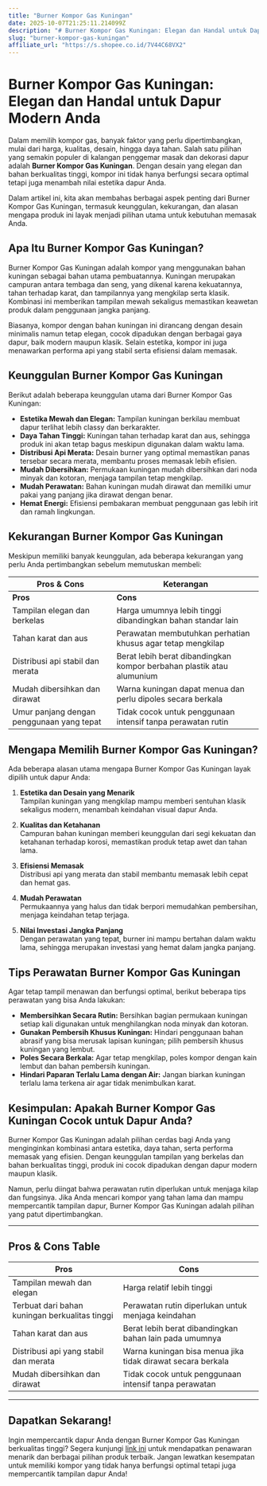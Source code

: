 ```yaml
---
title: "Burner Kompor Gas Kuningan"
date: 2025-10-07T21:25:11.214099Z
description: "# Burner Kompor Gas Kuningan: Elegan dan Handal untuk Dapur Modern Anda..."
slug: "burner-kompor-gas-kuningan"
affiliate_url: "https://s.shopee.co.id/7V44C68VX2"
---
```

# Burner Kompor Gas Kuningan: Elegan dan Handal untuk Dapur Modern Anda

Dalam memilih kompor gas, banyak faktor yang perlu dipertimbangkan, mulai dari harga, kualitas, desain, hingga daya tahan. Salah satu pilihan yang semakin populer di kalangan penggemar masak dan dekorasi dapur adalah **Burner Kompor Gas Kuningan**. Dengan desain yang elegan dan bahan berkualitas tinggi, kompor ini tidak hanya berfungsi secara optimal tetapi juga menambah nilai estetika dapur Anda.

Dalam artikel ini, kita akan membahas berbagai aspek penting dari Burner Kompor Gas Kuningan, termasuk keunggulan, kekurangan, dan alasan mengapa produk ini layak menjadi pilihan utama untuk kebutuhan memasak Anda.

## Apa Itu Burner Kompor Gas Kuningan?

Burner Kompor Gas Kuningan adalah kompor yang menggunakan bahan kuningan sebagai bahan utama pembuatannya. Kuningan merupakan campuran antara tembaga dan seng, yang dikenal karena kekuatannya, tahan terhadap karat, dan tampilannya yang mengkilap serta klasik. Kombinasi ini memberikan tampilan mewah sekaligus memastikan keawetan produk dalam penggunaan jangka panjang.

Biasanya, kompor dengan bahan kuningan ini dirancang dengan desain minimalis namun tetap elegan, cocok dipadukan dengan berbagai gaya dapur, baik modern maupun klasik. Selain estetika, kompor ini juga menawarkan performa api yang stabil serta efisiensi dalam memasak.

## Keunggulan Burner Kompor Gas Kuningan

Berikut adalah beberapa keunggulan utama dari Burner Kompor Gas Kuningan:

- **Estetika Mewah dan Elegan:** Tampilan kuningan berkilau membuat dapur terlihat lebih classy dan berkarakter.
- **Daya Tahan Tinggi:** Kuningan tahan terhadap karat dan aus, sehingga produk ini akan tetap bagus meskipun digunakan dalam waktu lama.
- **Distribusi Api Merata:** Desain burner yang optimal memastikan panas tersebar secara merata, membantu proses memasak lebih efisien.
- **Mudah Dibersihkan:** Permukaan kuningan mudah dibersihkan dari noda minyak dan kotoran, menjaga tampilan tetap mengkilap.
- **Mudah Perawatan:** Bahan kuningan mudah dirawat dan memiliki umur pakai yang panjang jika dirawat dengan benar.
- **Hemat Energi:** Efisiensi pembakaran membuat penggunaan gas lebih irit dan ramah lingkungan.

## Kekurangan Burner Kompor Gas Kuningan

Meskipun memiliki banyak keunggulan, ada beberapa kekurangan yang perlu Anda pertimbangkan sebelum memutuskan membeli:

| **Pros & Cons**                           | **Keterangan**                                                      |
|-------------------------------------------|----------------------------------------------------------------------|
| **Pros**                                | **Cons**                                                           |
| Tampilan elegan dan berkelas            | Harga umumnya lebih tinggi dibandingkan bahan standar lain          |
| Tahan karat dan aus                     | Perawatan membutuhkan perhatian khusus agar tetap mengkilap        |
| Distribusi api stabil dan merata      | Berat lebih berat dibandingkan kompor berbahan plastik atau alumunium |
| Mudah dibersihkan dan dirawat         | Warna kuningan dapat menua dan perlu dipoles secara berkala        |
| Umur panjang dengan penggunaan yang tepat  | Tidak cocok untuk penggunaan intensif tanpa perawatan rutin         |

## Mengapa Memilih Burner Kompor Gas Kuningan?

Ada beberapa alasan utama mengapa Burner Kompor Gas Kuningan layak dipilih untuk dapur Anda:

1. **Estetika dan Desain yang Menarik**  
   Tampilan kuningan yang mengkilap mampu memberi sentuhan klasik sekaligus modern, menambah keindahan visual dapur Anda.

2. **Kualitas dan Ketahanan**  
   Campuran bahan kuningan memberi keunggulan dari segi kekuatan dan ketahanan terhadap korosi, memastikan produk tetap awet dan tahan lama.

3. **Efisiensi Memasak**  
   Distribusi api yang merata dan stabil membantu memasak lebih cepat dan hemat gas.

4. **Mudah Perawatan**  
   Permukaannya yang halus dan tidak berpori memudahkan pembersihan, menjaga keindahan tetap terjaga.

5. **Nilai Investasi Jangka Panjang**  
   Dengan perawatan yang tepat, burner ini mampu bertahan dalam waktu lama, sehingga merupakan investasi yang hemat dalam jangka panjang.

## Tips Perawatan Burner Kompor Gas Kuningan

Agar tetap tampil menawan dan berfungsi optimal, berikut beberapa tips perawatan yang bisa Anda lakukan:

- **Membersihkan Secara Rutin:** Bersihkan bagian permukaan kuningan setiap kali digunakan untuk menghilangkan noda minyak dan kotoran.
- **Gunakan Pembersih Khusus Kuningan:** Hindari penggunaan bahan abrasif yang bisa merusak lapisan kuningan; pilih pembersih khusus kuningan yang lembut.
- **Poles Secara Berkala:** Agar tetap mengkilap, poles kompor dengan kain lembut dan bahan pembersih kuningan.
- **Hindari Paparan Terlalu Lama dengan Air:** Jangan biarkan kuningan terlalu lama terkena air agar tidak menimbulkan karat.

## Kesimpulan: Apakah Burner Kompor Gas Kuningan Cocok untuk Dapur Anda?

Burner Kompor Gas Kuningan adalah pilihan cerdas bagi Anda yang menginginkan kombinasi antara estetika, daya tahan, serta performa memasak yang efisien. Dengan keunggulan tampilan yang berkelas dan bahan berkualitas tinggi, produk ini cocok dipadukan dengan dapur modern maupun klasik.

Namun, perlu diingat bahwa perawatan rutin diperlukan untuk menjaga kilap dan fungsinya. Jika Anda mencari kompor yang tahan lama dan mampu mempercantik tampilan dapur, Burner Kompor Gas Kuningan adalah pilihan yang patut dipertimbangkan.

---

## Pros & Cons Table

| **Pros**                                                | **Cons**                                                       |
|---------------------------------------------------------|--------------------------------------------------------------|
| Tampilan mewah dan elegan                               | Harga relatif lebih tinggi                                 |
| Terbuat dari bahan kuningan berkualitas tinggi          | Perawatan rutin diperlukan untuk menjaga keindahan        |
| Tahan karat dan aus                                    | Berat lebih berat dibandingkan bahan lain pada umumnya     |
| Distribusi api yang stabil dan merata                   | Warna kuningan bisa menua jika tidak dirawat secara berkala |
| Mudah dibersihkan dan dirawat                          | Tidak cocok untuk penggunaan intensif tanpa perawatan     |

---

## Dapatkan Sekarang!  
Ingin mempercantik dapur Anda dengan Burner Kompor Gas Kuningan berkualitas tinggi? Segera kunjungi [link ini](https://s.shopee.co.id/7V44C68VX2) untuk mendapatkan penawaran menarik dan berbagai pilihan produk terbaik. Jangan lewatkan kesempatan untuk memiliki kompor yang tidak hanya berfungsi optimal tetapi juga mempercantik tampilan dapur Anda!